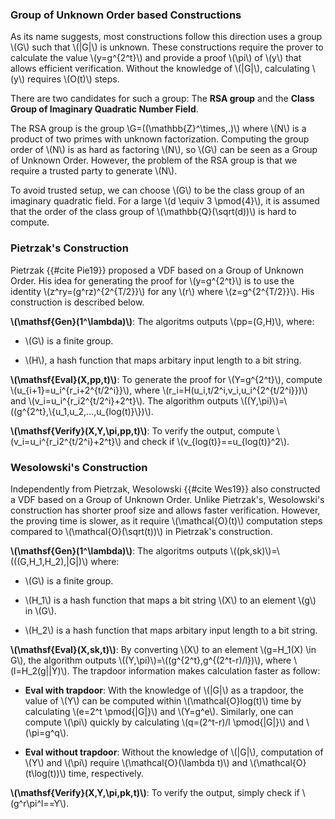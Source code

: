 
### Group of Unknown Order based Constructions

As its name suggests, most constructions follow this direction uses a group \\(G\\) such that \\(|G|\\) is unknown. These constructions require the prover to calculate the value \\(y=g^{2^t}\\) and provide a proof \\(\pi\\) of \\(y\\) that allows efficient verification. Without the knowledge of \\(|G|\\), calculating \\(y\\) requires \\(O(t)\\) steps.

There are two candidates for such a group: The **RSA group** and the **Class Group of Imaginary Quadratic Number Field**.

The RSA group is the group \\G=((\mathbb{Z}^\times,.)\\) where \\(N\\) is a product of two primes with unknown factorization. Computing the group order of \\(N\\) is as hard as factoring \\(N\\), so \\(G\\) can be seen as a Group of Unknown Order. However, the problem of the RSA group is that we require a trusted party to generate \\(N\\).

To avoid trusted setup, we can choose \\(G\\) to be the class group of an imaginary quadratic field.
For a large \\(d \equiv 3 \pmod{4}\\), it is assumed that the order of the class group of \\(\mathbb{Q}(\sqrt(d))\\) is hard to compute.

### Pietrzak's Construction

Pietrzak {{#cite Pie19}} proposed a VDF based on a Group of Unknown Order. His idea for generating the proof for \\(y=g^{2^t}\\) is to use the identity \\(z^ry=(g^rz)^{2^{T/2}}\\) for any \\(r\\) where \\(z=g^{2^{T/2}}\\). His construction is described below.

**\\(\mathsf{Gen}(1^\lambda)\\)**: The algoritms outputs  \\(pp=(G,H)\\), where: 

- \\(G\\) is a finite group.  

- \\(H\\), a hash function that maps arbitary input length to a bit string.

**\\(\mathsf{Eval}(X,pp,t)\\)**: To generate the proof for \\(Y=g^{2^t}\\), compute \\(u_{i+1}=u_i^{r_i+2^{t/2^i}}\\), where \\(r_i=H(u_i,t/2^i,v_i,u_i^{2^{t/2^i}})\\) and \\(v_i=u_i^{r_i2^{t/2^i}+2^t}\\). The algorithm outputs \\((Y,\pi)\\)=\\((g^{2^t},\\{u_1,u_2,...,u_{log(t)}\\})\\).

**\\(\mathsf{Verify}(X,Y,\pi,pp,t)\\)**: To verify the output, compute \\(v_i=u_i^{r_i2^{t/2^i}+2^t}\\) and check if \\(v_{log(t)}==u_{log(t)}^2\\). 

### Wesolowski's Construction

Independently from Pietrzak, Wesolowski {{#cite Wes19}} also constructed a VDF based on a Group of Unknown Order. Unlike Pietrzak's, Wesolowski's construction has shorter proof size and allows faster verification. However, the proving time is slower, as it require \\(\mathcal{O}(t)\\)  computation steps compared to \\(\mathcal{O}(\sqrt(t))\\) in Pietrzak's construction.

**\\(\mathsf{Gen}(1^\lambda)\\)**: The algoritms outputs \\((pk,sk)\\)=\\(((G,H_1,H_2),|G|)\\) where:  

- \\(G\\) is a finite group. 

- \\(H_1\\) is a hash function that maps a bit string \\(X\\) to an element \\(g\\) in \\(G\\).

- \\(H_2\\) is a hash function that maps arbitary input length to a bit string.

**\\(\mathsf{Eval}(X,sk,t)\\)**: By converting \\(X\\) to an element \\(g=H_1(X) \in G\\), the algorithm outputs \\((Y,\pi)\\)=\\((g^{2^t},g^{(2^t-r)/l})\\), where \\(l=H_2(g||Y)\\). The trapdoor information makes calculation faster as follow: 

- **Eval with trapdoor**: With the knowledge of \\(|G|\\) as a trapdoor, the value of \\(Y\\) can be computed within \\(\mathcal{O}log(t)\\) time by calculating \\(e=2^t \pmod{|G|}\\) and \\(Y=g^e\\). Similarly, one can compute \\(\pi\\) quickly by calculating \\(q=(2^t-r)/l \pmod{|G|}\\) and \\(\pi=g^q\\).

- **Eval without trapdoor**: Without the knowledge of \\(|G|\\), computation of \\(Y\\) and \\(\pi\\) require \\(\mathcal{O}(\lambda t)\\) and \\(\mathcal{O}(t\log(t))\\) time, respectively.  

**\\(\mathsf{Verify}(X,Y,\pi,pk,t)\\)**: To verify the output, simply check if \\(g^r\pi^l==Y\\). 
